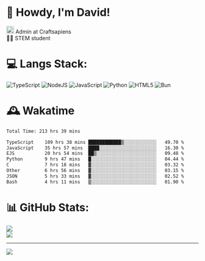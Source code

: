 # 👋 Howdy, I'm David!
<img src="https://cdn.discordapp.com/role-icons/959259258829021255/243d02ee3fbd0821de14bf13a0cde87b.webp?size=2048" height=20> Admin at Craftsapiens<br>👨‍🔬 STEM student

# 💻 Langs Stack:
![TypeScript](https://img.shields.io/badge/typescript-%23007ACC.svg?style=for-the-badge&logo=typescript&logoColor=white) ![NodeJS](https://img.shields.io/badge/node.js-6DA55F?style=for-the-badge&logo=node.js&logoColor=white) ![JavaScript](https://img.shields.io/badge/javascript-%23323330.svg?style=for-the-badge&logo=javascript&logoColor=%23F7DF1E) ![Python](https://img.shields.io/badge/python-3670A0?style=for-the-badge&logo=python&logoColor=ffdd54)  ![HTML5](https://img.shields.io/badge/html5-%23E34F26.svg?style=for-the-badge&logo=html5&logoColor=white) ![Bun](https://img.shields.io/badge/Bun-%23000000.svg?style=for-the-badge&logo=bun&logoColor=white) 

# 🕰️ Wakatime 
<!--START_SECTION:waka-->

```txt
Total Time: 213 hrs 39 mins

TypeScript    109 hrs 38 mins ████████████▒░░░░░░░░░░░░   49.70 %
JavaScript    35 hrs 57 mins  ████░░░░░░░░░░░░░░░░░░░░░   16.30 %
EJS           20 hrs 54 mins  ██▒░░░░░░░░░░░░░░░░░░░░░░   09.48 %
Python        9 hrs 47 mins   █░░░░░░░░░░░░░░░░░░░░░░░░   04.44 %
C             7 hrs 18 mins   ▓░░░░░░░░░░░░░░░░░░░░░░░░   03.32 %
Other         6 hrs 56 mins   ▓░░░░░░░░░░░░░░░░░░░░░░░░   03.15 %
JSON          5 hrs 33 mins   ▓░░░░░░░░░░░░░░░░░░░░░░░░   02.52 %
Bash          4 hrs 11 mins   ▒░░░░░░░░░░░░░░░░░░░░░░░░   01.90 %
```

<!--END_SECTION:waka-->

# 📊 GitHub Stats:

![](https://github-readme-stats.vercel.app/api?username=davidcanas&theme=dark&hide_border=false&count_private=true)<br/>
![](https://github-readme-stats.vercel.app/api/top-langs/?username=davidcanas&theme=dark&hide_border=false&include_all_commits=true&count_private=true&layout=compact)

---
[![](https://visitcount.itsvg.in/api?id=davidcanas&icon=0&color=0)](https://visitcount.itsvg.in)

